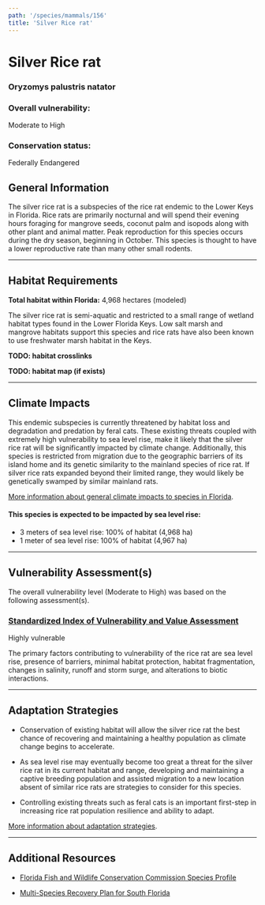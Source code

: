 ```yaml
---
path: '/species/mammals/156'
title: 'Silver Rice rat'
---
```


# Silver Rice rat

### Oryzomys palustris natator

<div id="TopSection">



<div>

### Overall vulnerability:

<div class="vulnerability vulnerability-high">Moderate to High</div>

### Conservation status:

Federally Endangered

</div>
</div>

## General Information

The silver rice rat is a subspecies of the rice rat endemic to the Lower Keys in Florida.  Rice rats are primarily nocturnal and will spend their evening hours foraging for mangrove seeds, coconut palm and isopods along with other plant and animal matter.  Peak reproduction for this species occurs during the dry season, beginning in October.  This species is thought to have a lower reproductive rate than many other small rodents.

<hr />

## Habitat Requirements

**Total habitat within Florida:** 4,968 hectares (modeled)

The silver rice rat is semi-aquatic and restricted to a small range of wetland habitat types found in the Lower Florida Keys.  Low salt marsh and mangrove habitats support this species and rice rats have also been known to use freshwater marsh habitat in the Keys.

**TODO: habitat crosslinks**

**TODO: habitat map (if exists)**

<hr />

## Climate Impacts

This endemic subspecies is currently threatened by habitat loss and degradation and predation by feral cats.  These existing threats coupled with extremely high vulnerability to sea level rise, make it likely that the silver rice rat will be significantly impacted by climate change.  Additionally, this species is restricted from migration due to the geographic barriers of its island home and its genetic similarity to the mainland species of rice rat.  If silver rice rats expanded beyond their limited range, they would likely be genetically swamped by similar mainland rats.

[More information about general climate impacts to species in Florida](/impacts/species).


#### This species is expected to be impacted by sea level rise:

- 3 meters of sea level rise: 100% of habitat (4,968 ha)
- 1 meter of sea level rise: 100% of habitat (4,967 ha)
    

<hr />

## Vulnerability Assessment(s)

The overall vulnerability level (Moderate to High) was based on the following assessment(s).
#### 
<div class="vulnerability-header">
<h3><a href="/impacts/vulnerability/sivva/species">Standardized Index of Vulnerability and Value Assessment</a></h3>
<div class="vulnerability vulnerability-high">Highly vulnerable</div>
</div> 

The primary factors contributing to vulnerability of the rice rat are sea level rise, presence of barriers, minimal habitat protection, habitat fragmentation, changes in salinity, runoff and storm surge, and alterations to biotic interactions.


<hr />

## Adaptation Strategies

- Conservation of existing habitat will allow the silver rice rat the best chance of recovering and maintaining a healthy population as climate change begins to accelerate.

- As sea level rise may eventually become too great a threat for the silver rice rat in its current habitat and range, developing and maintaining a captive breeding population and assisted migration to a new location absent of similar rice rats are strategies to consider for this species.

- Controlling existing threats such as feral cats is an important first-step in increasing rice rat population resilience and ability to adapt.

[More information about adaptation strategies](/strategies).

<hr />


## Additional Resources

- [Florida Fish and Wildlife Conservation Commission Species Profile](https://myfwc.com/wildlifehabitats/profiles/mammals/land/rice-rat/)

- [Multi-Species Recovery Plan for South Florida](https://ecos.fws.gov/docs/recovery_plan/sfl_msrp/SFL_MSRP_Species.pdf)
